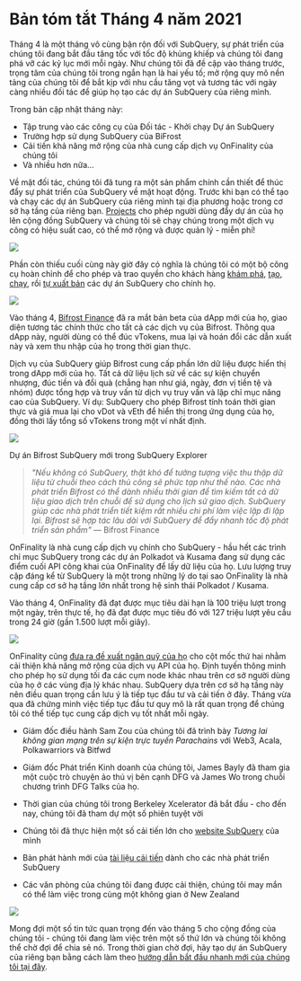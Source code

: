 # Bản tóm tắt Tháng 4 năm 2021

Tháng 4 là một tháng vô cùng bận rộn đối với SubQuery, sự phát triển của chúng tôi đang bắt đầu tăng tốc với tốc độ khủng khiếp và chúng tôi đang phá vỡ các kỷ lục mới mỗi ngày. Như chúng tôi đã đề cập vào tháng trước, trọng tâm của chúng tôi trong ngắn hạn là hai yếu tố; mở rộng quy mô nền tảng của chúng tôi để bắt kịp với nhu cầu tăng vọt và tương tác với ngày càng nhiều đối tác để giúp họ tạo các dự án SubQuery của riêng mình.

Trong bản cập nhật tháng này:

- Tập trung vào các công cụ của Đối tác - Khởi chạy Dự án SubQuery
- Trường hợp sử dụng SubQuery của BiFrost
- Cải tiến khả năng mở rộng của nhà cung cấp dịch vụ OnFinality của chúng tôi
- Và nhiều hơn nữa…

Về mặt đối tác, chúng tôi đã tung ra một sản phẩm chính cần thiết để thúc đẩy sự phát triển của SubQuery về mặt hoạt động. Trước khi bạn có thể tạo và chạy các dự án SubQuery của riêng mình tại địa phương hoặc trong cơ sở hạ tầng của riêng bạn. [Projects](https://project.subquery.network/) cho phép người dùng đẩy dự án của họ lên cộng đồng SubQuery và chúng tôi sẽ chạy chúng trong một dịch vụ công có hiệu suất cao, có thể mở rộng và được quản lý - miễn phí!

![](https://miro.medium.com/max/1400/0*zZkmiEq5g2BbAxfl)

Phần còn thiếu cuối cùng này giờ đây có nghĩa là chúng tôi có một bộ công cụ hoàn chỉnh để cho phép và trao quyền cho khách hàng [khám phá](https://explorer.subquery.network/), [tạo](https://doc.subquery.network/quickstart.html), [chạy](https://doc.subquery.network/run/indexing_query.html), rồi [tự xuất bản](https://doc.subquery.network/publish/publish.html#benefits) các dự án SubQuery cho chính họ.

![](https://miro.medium.com/max/1400/0*pDQgyo3phe2ZcMml)

Vào tháng 4, [Bifrost Finance](https://bifrost.finance/) đã ra mắt bản beta của dApp mới của họ, giao diện tương tác chính thức cho tất cả các dịch vụ của Bifrost. Thông qua dApp này, người dùng có thể đúc vTokens, mua lại và hoán đổi các dẫn xuất này và xem thu nhập của họ trong thời gian thực.

Dịch vụ của SubQuery giúp Bifrost cung cấp phần lớn dữ liệu được hiển thị trong dApp mới của họ. Tất cả dữ liệu lịch sử về các sự kiện chuyển nhượng, đúc tiền và đổi quà (chẳng hạn như giá, ngày, đơn vị tiền tệ và nhóm) được tổng hợp và truy vấn từ dịch vụ truy vấn và lập chỉ mục nâng cao của SubQuery. Ví dụ: SubQuery cho phép Bifrost tính toán thời gian thực và giá mua lại cho vDot và vEth để hiển thị trong ứng dụng của họ, đồng thời lấy tổng số vTokens trong một ví nhất định.

![](https://miro.medium.com/max/1400/0*heWoX8Kw1nm1iYd9)

Dự án Bifrost SubQuery mới trong SubQuery Explorer

> _"Nếu không có SubQuery, thật khó để tưởng tượng việc thu thập dữ liệu từ chuỗi theo cách thủ công sẽ phức tạp như thế nào. Các nhà phát triển Bifrost có thể dành nhiều thời gian để tìm kiếm tất cả dữ liệu giao dịch trên chuỗi để sử dụng cho lịch sử giao dịch. SubQuery giúp các nhà phát triển tiết kiệm rất nhiều chi phí làm việc lặp đi lặp lại. Bifrost sẽ hợp tác lâu dài với SubQuery để đẩy nhanh tốc độ phát triển sản phẩm"_ — Bifrost Finance

OnFinality là nhà cung cấp dịch vụ chính cho SubQuery - hầu hết các trình chỉ mục SubQuery trong các dự án Polkadot và Kusama đang sử dụng các điểm cuối API công khai của OnFinality để lấy dữ liệu của họ. Lưu lượng truy cập đáng kể từ SubQuery là một trong những lý do tại sao OnFinality là nhà cung cấp cơ sở hạ tầng lớn nhất trong hệ sinh thái Polkadot / Kusama.

Vào tháng 4, OnFinality đã đạt được mục tiêu dài hạn là 100 triệu lượt trong một ngày, trên thực tế, họ đã đạt được mục tiêu đó với 127 triệu lượt yêu cầu trong 24 giờ (gần 1.500 lượt mỗi giây).

![](https://miro.medium.com/max/1400/0*FLq4vXluI9CTiBQ8)

OnFinality cũng [đưa ra đề xuất ngân quỹ của họ](https://kusama.polkassembly.io/treasury/72) cho cột mốc thứ hai nhằm cải thiện khả năng mở rộng của dịch vụ API của họ. Định tuyến thông minh cho phép họ sử dụng tối đa các cụm node khác nhau trên cơ sở người dùng của họ ở các vùng địa lý khác nhau. SubQuery dựa trên cơ sở hạ tầng này nên điều quan trọng cần lưu ý là tiếp tục đầu tư và cải tiến ở đây. Tháng vừa qua đã chứng minh việc tiếp tục đầu tư quy mô là rất quan trọng để chúng tôi có thể tiếp tục cung cấp dịch vụ tốt nhất mỗi ngày.

- Giám đốc điều hành Sam Zou của chúng tôi đã trình bày _Tương lai không gian mạng trên sự kiện trực tuyến Parachains_ với Web3, Acala, Polkawarriors và Bitfwd

- Giám đốc Phát triển Kinh doanh của chúng tôi, James Bayly đã tham gia một cuộc trò chuyện ảo thú vị bên cạnh DFG và James Wo trong chuỗi chương trình DFG Talks của họ.

- Thời gian của chúng tôi trong Berkeley Xcelerator đã bắt đầu - cho đến nay, chúng tôi đã tham dự một số phiên tuyệt vời
- Chúng tôi đã thực hiện một số cải tiến lớn cho [website SubQuery](https://subquery.network/) của mình
- Bản phát hành mới của [tài liệu cải tiến](https://doc.subquery.network/) dành cho các nhà phát triển SubQuery
- Các văn phòng của chúng tôi đang được cải thiện, chúng tôi may mắn có thể làm việc trong cùng một không gian ở New Zealand

![](https://miro.medium.com/max/1400/0*cOsJ2TLa4yqpY0Ig)

Mong đợi một số tin tức quan trọng đến vào tháng 5 cho cộng đồng của chúng tôi - chúng tôi đang làm việc trên một số thứ lớn và chúng tôi không thể chờ đợi để chia sẻ nó. Trong thời gian chờ đợi, hãy tạo dự án SubQuery của riêng bạn bằng cách làm theo [hướng dẫn bắt đầu nhanh mới của chúng tôi tại đây](https://doc.subquery.network/quickstart.html).
